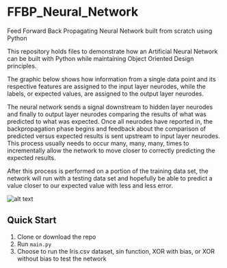 # FFBP_Neural_Network
Feed Forward Back Propagating Neural Network built from scratch using Python

This repository holds files to demonstrate how an Artificial Neural Network can be built with Python while maintaining Object Oriented Design principles.

The graphic below shows how information from a single data point and its respective features are assigned to the input layer neurodes, while the labels, or expected values, are assigned to the output layer neurodes. 

The neural network sends a signal downstream to hidden layer neurodes and finally to output layer neurodes comparing the results of what was predicted to what was expected. Once all neurodes have reported in, the backpropagation phase begins and feedback about the comparison of predicted versus expected results is sent upstream to input layer neurodes. This process usually needs to occur many, many, many, times to incrementally allow the network to move closer to correctly predicting the expected results.

After this process is performed on a portion of the training data set, the network will run with a testing data set and hopefully be able to predict a value closer to our expected value with less and less error. 

![alt text](https://www.researchgate.net/profile/Montalee_Sasananan/publication/281271367/figure/fig2/AS:284441772609536@1444827611106/Feed-Forward-Neural-Network-with-Back-Propagation.png)


## Quick Start

1. Clone or download the repo
2. Run `main.py`
3. Choose to run the Iris.csv dataset, sin function, XOR with bias, or XOR without bias to test the network
